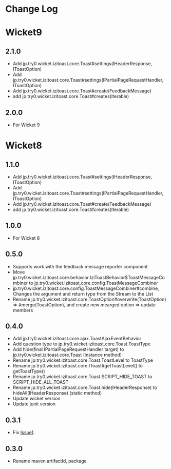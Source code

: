 # Change Log

# Wicket9

## 2.1.0

* Add jp.try0.wicket.izitoast.core.Toast#settings(IHeaderResponse, IToastOption)
* Add jp.try0.wicket.izitoast.core.Toast#settings(IPartialPageRequestHandler, IToastOption)
* Add jp.try0.wicket.izitoast.core.Toast#create(FeedbackMessage)
* add jp.try0.wicket.izitoast.core.Toast#creates(Iterable<FeedbackMessage>)

## 2.0.0

* For Wicket 9


# Wicket8

## 1.1.0

* Add jp.try0.wicket.izitoast.core.Toast#settings(IHeaderResponse, IToastOption)
* Add jp.try0.wicket.izitoast.core.Toast#settings(IPartialPageRequestHandler, IToastOption)
* Add jp.try0.wicket.izitoast.core.Toast#create(FeedbackMessage)
* add jp.try0.wicket.izitoast.core.Toast#creates(Iterable<FeedbackMessage>)

## 1.0.0

* For Wicket 8

## 0.5.0

* Supports work with the feedback message reporter component
* Move jp.try0.wicket.izitoast.core.behavior.IziToastBehavior$ToastMessageCombiner to jp.try0.wicket.izitoast.core.config.ToastMessageCombiner
* jp.try0.wicket.izitoast.core.config.ToastMessageCombiner#combine, Changes the argument and return type from the Stream to the List
* Rename jp.try0.wicket.izitoast.core.ToastOption#overwrite(ToastOption) => #merge(ToastOption), and create new mearged option => update members

## 0.4.0

* Add jp.try0.wicket.izitoast.core.ajax.ToastAjaxEventBehavior
* Add question type to jp.try0.wicket.izitoast.core.Toast.ToastType
* Add hide(final IPartialPageRequestHandler target) to jp.try0.wicket.izitoast.core.Toast (instance method)
* Rename jp.try0.wicket.izitoast.core.Toast.ToastLevel to ToastType
* Rename jp.try0.wicket.izitoast.core.IToast#getToastLevel() to getToastType()
* Rename jp.try0.wicket.izitoast.core.Toast.SCRIPT_HIDE_TOAST to SCRIPT_HIDE_ALL_TOAST
* Rename jp.try0.wicket.izitoast.core.Toast.hide(IHeaderResponse) to hideAll(IHeaderResponse) (static method)
* Update wicket version
* Update junit version


## 0.3.1

* Fix [Issue1]("https://github.com/try0/wicket-iziToast/issues/1").

## 0.3.0

* Rename maven artifactId, package

